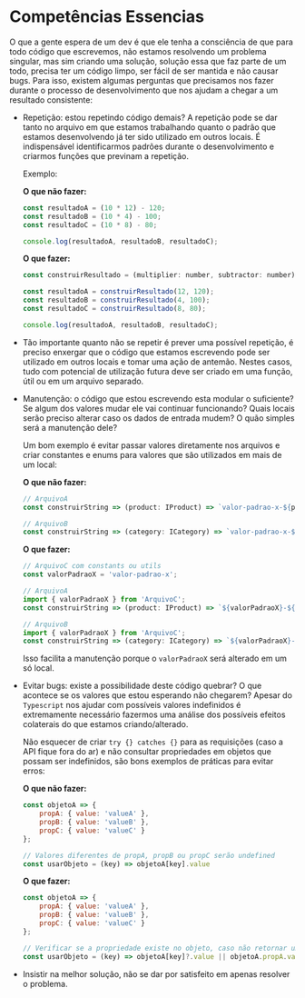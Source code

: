 # Competências Essencias

O que a gente espera de um dev é que ele tenha a consciência de que para todo código que escrevemos, não estamos resolvendo um problema singular, mas sim criando uma solução, solução essa que faz parte de um todo, precisa ter um código limpo, ser fácil de ser mantida e não causar bugs. Para isso, existem algumas perguntas que precisamos nos fazer durante o processo de desenvolvimento que nos ajudam a chegar a um resultado consistente:

- Repetição: estou repetindo código demais? A repetição pode se dar tanto no arquivo em que estamos trabalhando quanto o padrão que estamos desenvolvendo já ter sido utilizado em outros locais. É indispensável identificarmos padrões durante o desenvolvimento e criarmos funções que previnam a repetição.

    Exemplo:

    **O que não fazer:**
    ```javascript
    const resultadoA = (10 * 12) - 120;
    const resultadoB = (10 * 4) - 100;
    const resultadoC = (10 * 8) - 80;

    console.log(resultadoA, resultadoB, resultadoC);
    ```

    **O que fazer:**
    ```javascript
    const construirResultado = (multiplier: number, subtractor: number) => (10 * multiplier) -subtractor;
    
    const resultadoA = construirResultado(12, 120);
    const resultadoB = construirResultado(4, 100);
    const resultadoC = construirResultado(8, 80);

    console.log(resultadoA, resultadoB, resultadoC);
    ```

- Tão importante quanto não se repetir é prever uma possível repetição, é preciso enxergar que o código que estamos escrevendo pode ser utilizado em outros locais e tomar uma ação de antemão. Nestes casos, tudo com potencial de utilização futura deve ser criado em uma função, útil ou em um arquivo separado.

- Manutenção: o código que estou escrevendo esta modular o suficiente? Se algum dos valores mudar ele vai continuar funcionando? Quais locais serão preciso alterar caso os dados de entrada mudem? O quão simples será a manutenção dele?

    Um bom exemplo é evitar passar valores diretamente nos arquivos e criar constantes e enums para valores que são utilizados em mais de um local:

    **O que não fazer:**
    ```javascript
    // ArquivoA
    const construirString => (product: IProduct) => `valor-padrao-x-${product.id}`;

    // ArquivoB
    const construirString => (category: ICategory) => `valor-padrao-x-${categori.id}`;
    ```

    **O que fazer:**
    ```javascript
    // ArquivoC com constants ou utils
    const valorPadraoX = 'valor-padrao-x';

    // ArquivoA
    import { valorPadraoX } from 'ArquivoC';
    const construirString => (product: IProduct) => `${valorPadraoX}-${product.id}`;

    // ArquivoB
    import { valorPadraoX } from 'ArquivoC';
    const construirString => (category: ICategory) => `${valorPadraoX}-${category.id}`;
    ```

    Isso facilita a manutenção porque o `valorPadraoX` será alterado em um só local.

- Evitar bugs: existe a possibilidade deste código quebrar? O que acontece se os valores que estou esperando não chegarem? Apesar do `Typescript` nos ajudar com possíveis valores indefinidos é extremamente necessário fazermos uma análise dos possíveis efeitos colaterais do que estamos criando/alterado.
    
    Não esquecer de criar `try {} catches {}` para as requisições (caso a API fique fora do ar) e não consultar propriedades em objetos que possam ser indefinidos, são bons exemplos de práticas para evitar erros:

    **O que não fazer:**
    ```javascript
    const objetoA => {
        propA: { value: 'valueA' },
        propB: { value: 'valueB' },
        propC: { value: 'valueC' }
    };

    // Valores diferentes de propA, propB ou propC serão undefined
    const usarObjeto = (key) => objetoA[key].value
    ```

    **O que fazer:**
    ```javascript
    const objetoA => {
        propA: { value: 'valueA' },
        propB: { value: 'valueB' },
        propC: { value: 'valueC' }
    };

    // Verificar se a propriedade existe no objeto, caso não retornar um default
    const usarObjeto = (key) => objetoA[key]?.value || objetoA.propA.value
    ```

- Insistir na melhor solução, não se dar por satisfeito em apenas resolver o problema.
